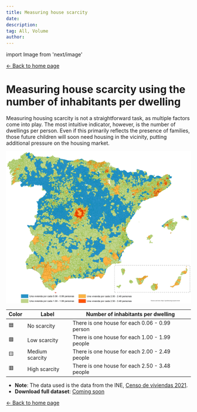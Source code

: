 ```yaml
---
title: Measuring house scarcity
date:
description:
tag: All, Volume
author:
---
```


import Image from 'next/image'

<div class="meta-line"><a class="meta-back" href="/">← Back to home page</a></div>

# Measuring house scarcity using the number of inhabitants per dwelling

Measuring housing scarcity is not a straightforward task, as multiple factors come into play. The most intuitive indicator, however, is the number of dwellings per person. Even if this primarily reflects the presence of families, those future children will soon need housing in the vicinity, putting additional pressure on the housing market.

[![Land scarcity](/images/houseperson.png)](/images/houseperson.png)

| Color | Label | Number of inhabitants per dwelling |
| --------- | ------- | ------|
| 🟦 | No scarcity | There is one house for each 0.06 - 0.99 person |
| 🟩 | Low scarcity | There is one house for each 1.00 - 1.99 people |
| 🟨 | Medium scarcity | There is one house for each 2.00 - 2.49 people |
| 🟥 | High scarcity | There is one house for each 2.50 - 3.48 people |

- **Note**: The data used is the data from the INE, [Censo de viviendas 2021](https://www.ine.es/Censo2021/Inicio.do).
- **Download full dataset**: [Coming soon](https://github.com/galetaire/spahousing)

<div class="meta-line"><a class="meta-back" href="/">← Back to home page</a></div>
